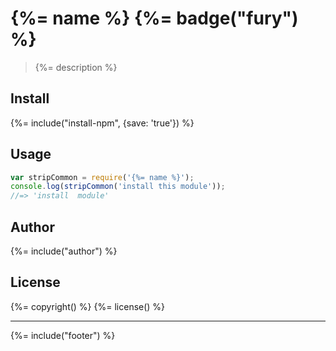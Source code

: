 # {%= name %} {%= badge("fury") %}

> {%= description %}

## Install
{%= include("install-npm", {save: 'true'}) %}

## Usage

```js
var stripCommon = require('{%= name %}');
console.log(stripCommon('install this module'));
//=> 'install  module'
```

## Author
{%= include("author") %}

## License
{%= copyright() %}
{%= license() %}

***

{%= include("footer") %}